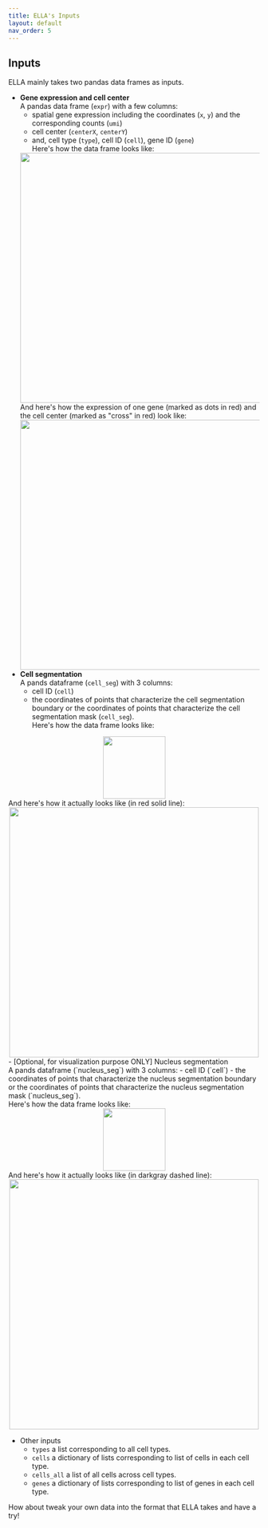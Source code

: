 ```yaml
---
title: ELLA's Inputs
layout: default
nav_order: 5
---
```


## Inputs

ELLA mainly takes two pandas data frames as inputs. 

- **Gene expression and cell center** <br>
    A pandas data frame (`expr`) with a few columns:
  - spatial gene expression including the coordinates (`x`, `y`) and the corresponding counts (`umi`) 
  - cell center (`centerX`, `centerY`)
  - and, cell type (`type`), cell ID (`cell`), gene ID (`gene`)  <br>
    Here's how the data frame looks like:
  <div style="margin: 0 auto; text-align: center;"> 
    <img src="{{ site.baseurl }}/images/input_expr_df.png" width="500" />
  </div>
  And here's how the expression of one gene (marked as dots in red) and the cell center (marked as "cross" in red) look like:
  <div style="margin: 0 auto; text-align: center;"> 
    <img src="{{ site.baseurl }}/images/input_expr.png" width="500" />
  </div>
-  **Cell segmentation** <br>
    A pands dataframe (`cell_seg`) with 3 columns:
	- cell ID (`cell`)
	- the coordinates of points that characterize the cell segmentation boundary or the coordinates of points that characterize the cell segmentation mask (`cell_seg`). <br>
    Here's how the data frame looks like:
  <div style="margin: 0 auto; text-align: center;"> 
    <img src="{{ site.baseurl }}/images/input_cellseg_df.png" width="125" />
  </div>	
  And here's how it actually looks like (in red solid line):
  <div style="margin: 0 auto; text-align: center;"> 
    <img src="{{ site.baseurl }}/images/input_cellseg.png" width="500" />
  </div>	
- [Optional, for visualization purpose ONLY] Nucleus segmentation <br>
    A pands dataframe (`nucleus_seg`) with 3 columns:
  - cell ID (`cell`)
  - the coordinates of points that characterize the nucleus segmentation boundary or the coordinates of points that characterize the nucleus segmentation mask (`nucleus_seg`). <br>
    Here's how the data frame looks like:
  <div style="margin: 0 auto; text-align: center;"> 
    <img src="{{ site.baseurl }}/images/input_nucleusseg_df.png" width="125" />
  </div>	
  And here's how it actually looks like (in darkgray dashed line):
  <div style="margin: 0 auto; text-align: center;"> 
    <img src="{{ site.baseurl }}/images/input_nucleusseg.png" width="500" />
  </div>	
  
- Other inputs
	- `types` a list corresponding to all cell types.
	- `cells` a dictionary of lists corresponding to list of cells in each cell type.
	- `cells_all` a list of all cells across cell types.
	- `genes` a dictionary of lists corresponding to list of genes in each cell type.

How about tweak your own data into the format that ELLA takes and have a try!



